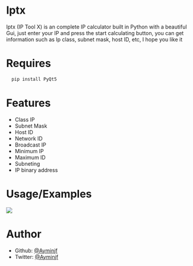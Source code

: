 # Iptx
Iptx (IP Tool X) is an complete IP calculator built in Python with a beautiful Gui, just enter your IP and press the start calculating button, you can get information such as Ip class, subnet mask, host ID, etc, I hope you like it


# Requires
```bash
  pip install PyQt5
```

# Features 
- Class IP
- Subnet Mask
- Host ID
- Network ID
- Broadcast IP
- Minimum IP
- Maximum ID
- Subneting
- IP binary address

# Usage/Examples
<kbd>
 <img src="PVS/ppic.gif">
</kbd>


# Author
- Github: [@Ayminjf](https://github.com/Ayminjf)
- Twitter: [@Ayminjf](https://twitter.com/Ayminjf)





